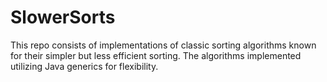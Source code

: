 # SlowerSorts
This repo consists of implementations of classic sorting algorithms known for their simpler but less efficient sorting. The algorithms implemented utilizing Java generics for flexibility.
